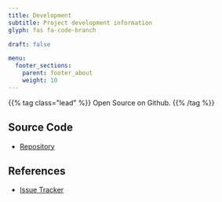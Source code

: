 ```yaml
---
title: Development
subtitle: Project development information
glyph: fas fa-code-branch

draft: false

menu:
  footer_sections:
    parent: footer_about
    weight: 10
---
```


{{% tag class="lead" %}}
Open Source on <i class="fab fa-github"></i> Github.
{{% /tag %}}

## Source Code

* [Repository](https://github.com/sonatype/dionysus-support)

## References

* [Issue Tracker](https://github.com/sonatype/dionysus-support/issues)
